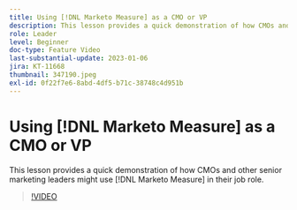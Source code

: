 ```yaml
---
title: Using [!DNL Marketo Measure] as a CMO or VP
description: This lesson provides a quick demonstration of how CMOs and other senior marketing leaders might use [!DNL Marketo Measure] in their job role.
role: Leader
level: Beginner
doc-type: Feature Video
last-substantial-update: 2023-01-06
jira: KT-11668
thumbnail: 347190.jpeg
exl-id: 0f22f7e6-8abd-4df5-b71c-38748c4d951b
---
```

# Using [!DNL Marketo Measure] as a CMO or VP

This lesson provides a quick demonstration of how CMOs and other senior marketing leaders might use [!DNL Marketo Measure] in their job role.

>[!VIDEO](https://video.tv.adobe.com/v/347190/?quality=12&learn=on)
